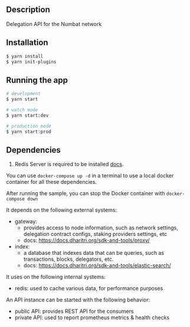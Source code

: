 
## Description

Delegation API for the Numbat network


## Installation

```bash
$ yarn install
$ yarn init-plugins
```

## Running the app

```bash
# development
$ yarn start

# watch mode
$ yarn start:dev

# production mode
$ yarn start:prod
```

## Dependencies
1. Redis Server is required to be installed [docs](https://redis.io/).

You can use `docker-compose up -d` in a terminal to use a local docker container for all these dependencies.

After running the sample, you can stop the Docker container with `docker-compose down`

It depends on the following external systems:
- gateway:
    - provides access to node information, such as network settings, delegation contract configs, staking providers settings, etc
    - docs: https://docs.dharitri.org/sdk-and-tools/proxy/
- index:
    - a database that indexes data that can be queries, such as transactions, blocks, delegators, etc.
    - docs: https://docs.dharitri.org/sdk-and-tools/elastic-search/

It uses on the following internal systems:
- redis: used to cache various data, for performance purposes
  
An API instance can be started with the following behavior:
- public API: provides REST API for the consumers
- private API: used to report prometheus metrics & health checks